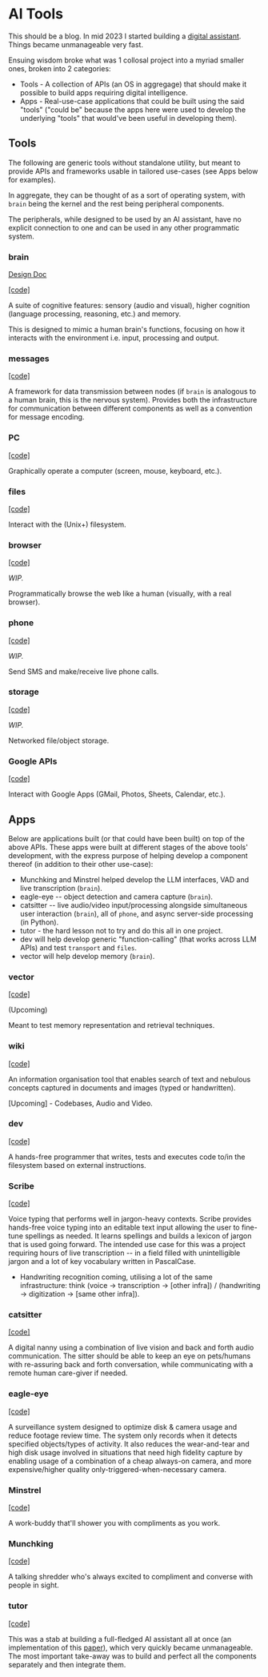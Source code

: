 # AI Tools

This should be a blog. In mid 2023 I started building a [digital assistant](https://docs.google.com/document/d/1x52awYN3-fEHk6RjW9Ly-ygbaGhkSxwNGIoS8oXNdS8/). Things became unmanageable very fast. 

Ensuing wisdom broke what was 1 collosal project into a myriad smaller ones, broken into 2 categories:
- Tools - A collection of APIs (an OS in aggregage) that should make it possible to build apps requiring digital intelligence.
- Apps - Real-use-case applications that could be built using the said "tools" ("could be" because the apps here were used to develop the underlying "tools" that would've been useful in developing them).

## Tools
The following are generic tools without standalone utility, but meant to provide APIs and frameworks usable in tailored use-cases (see Apps below for examples).

In aggregate, they can be thought of as a sort of operating system, with `brain` being the kernel and the rest being peripheral components.

The peripherals, while designed to be used by an AI assistant, have no explicit connection to one and can be used in any other programmatic system.

### brain 
[Design Doc](https://docs.google.com/document/d/1BfW4zRtpOsERNuRw0U-eu4s0nVJWJ02OrFT04zSS-IM/edit?usp=sharing)

[[code]](https://github.com/mgbrian/brain/)

A suite of cognitive features: sensory (audio and visual), higher cognition (language processing, reasoning, etc.) and memory.

This is designed to mimic a human brain's functions, focusing on how it interacts with the environment i.e. input, processing and output.

### messages 
[[code]](https://github.com/mgbrian/messages/)

A framework for data transmission between nodes (if `brain` is analogous to a human brain, this is the nervous system). Provides both the infrastructure for communication between different components as well as a convention for message encoding.

### PC 
[[code]](https://github.com/mgbrian/pc/)

Graphically operate a computer (screen, mouse, keyboard, etc.).

### files
[[code]](https://github.com/mgbrian/files/)

Interact with the (Unix+) filesystem.

### browser 
[[code]](https://github.com/mgbrian/browser/)

*WIP.*

Programmatically browse the web like a human (visually, with a real browser).

### phone 
[[code]](https://github.com/mgbrian/phone/)

*WIP.*

Send SMS and make/receive live phone calls.

### storage
[[code]](https://github.com/mgbrian/storage/)

*WIP.*

Networked file/object storage.

### Google APIs 
[[code]](https://github.com/mgbrian/google_apis/)

Interact with Google Apps (GMail, Photos, Sheets, Calendar, etc.).

## Apps
Below are applications built (or that could have been built) on top of the above APIs. These apps were built at different stages of the above tools' development, with the express purpose of helping develop a component thereof (in addition to their other use-case):

- Munchking and Minstrel helped develop the LLM interfaces, VAD and live transcription (`brain`).
- eagle-eye -- object detection and camera capture (`brain`).
- catsitter -- live audio/video input/processing alongside simultaneous user interaction (`brain`), all of `phone`, and async server-side processing (in Python).
- tutor - the hard lesson not to try and do this all in one project.
- dev will help develop generic "function-calling" (that works across LLM APIs) and test `transport` and `files`.
- vector will help develop memory (`brain`).

### vector 
[[code]](https://github.com/mgbrian/vector/)

(Upcoming)

Meant to test memory representation and retrieval techniques.

### wiki 
[[code]](https://github.com/mgbrian/wiki/)

An information organisation tool that enables search of text and nebulous concepts captured in documents and images (typed or handwritten).

[Upcoming] - Codebases, Audio and Video.

### dev 
[[code]](https://github.com/mgbrian/dev/)

A hands-free programmer that writes, tests and executes code to/in the filesystem based on external instructions.

### Scribe
[[code]](https://github.com/mgbrian/transcriber/)

Voice typing that performs well in jargon-heavy contexts. Scribe provides hands-free voice typing into an editable text input allowing the user to fine-tune spellings as needed. It learns spellings and builds a lexicon of jargon that is used going forward. The intended use case for this was a project requiring hours of live transcription -- in a field filled with unintelligible jargon and a lot of key vocabulary written in PascalCase.

 * Handwriting recognition coming, utilising a lot of the same infrastructure: think (voice -> transcription -> [other infra]) / (handwriting -> digitization -> [same other infra]).

### catsitter 
[[code]](https://github.com/mgbrian/catsitter/)

A digital nanny using a combination of live vision and back and forth audio communication. The sitter should be able to keep an eye on pets/humans with re-assuring back and forth conversation, while communicating with a remote human care-giver if needed.

### eagle-eye 
[[code]](https://github.com/mgbrian/eagle-eye/)

A surveillance system designed to optimize disk & camera usage and reduce footage review time. The system only records when it detects specified objects/types of activity. It also reduces the wear-and-tear and high disk usage involved in situations that need high fidelity capture by enabling usage of a combination of a cheap always-on camera, and more expensive/higher quality only-triggered-when-necessary camera.

### Minstrel 
[[code]](https://github.com/mgbrian/minstrel/)

A work-buddy that'll shower you with compliments as you work.

### Munchking 
[[code]](https://github.com/mgbrian/munchking/)

A talking shredder who's always excited to compliment and converse with people in sight.

### tutor 
[[code]](https://github.com/mgbrian/tutor/)

This was a stab at building a full-fledged AI assistant all at once (an implementation of this [paper](https://docs.google.com/document/d/1x52awYN3-fEHk6RjW9Ly-ygbaGhkSxwNGIoS8oXNdS8/)), which very quickly became unmanageable. The most important take-away was to build and perfect all the components separately and then integrate them.


